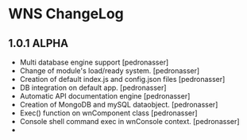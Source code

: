 WNS ChangeLog
========

## 1.0.1 ALPHA

- Multi database engine support [pedronasser]
- Change of module's load/ready system. [pedronasser]
- Creation of default index.js and config.json files [pedronasser]
- DB integration on default app. [pedronasser]
- Automatic API documentation engine [pedronasser]
- Creation of MongoDB and mySQL dataobject. [pedronasser]
- Exec() function on wnComponent class [pedronasser]
- Console shell command exec in wnConsole context. [pedronasser]
- 